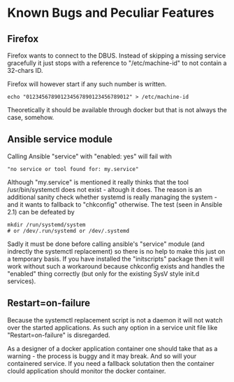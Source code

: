 # Known Bugs and Peculiar Features


## Firefox

Firefox wants to connect to the DBUS. Instead of skipping
a missing service gracefully it just stops with a reference
to "/etc/machine-id" to not contain a 32-chars ID.

Firefox will however start if any such number is written.

    echo "012345678901234567890123456789012" > /etc/machine-id

Theoretically it should be available through docker but that
is not always the case, somehow.


## Ansible service module

Calling Ansible "service" with "enabled: yes" will fail with

    "no service or tool found for: my.service"

Although "my.service" is mentioned it really thinks that
the tool /usr/bin/systemctl does not exist - altough it does.
The reason is an additional sanity check whether systemd is
really managing the system - and it wants to fallback to
"chkconfig" otherwise. The test (seen in Ansible 2.1) can
be defeated by

    mkdir /run/systemd/system
    # or /dev/.run/systemd or /dev/.systemd

Sadly it must be done before calling ansible's "service" module
(and indrectly the systemctl replacement) so there is no help
to make this just on a temporary basis. If you have installed
the "initscripts" package then it will work without such a
workaround because chkconfig exists and handles the "enabled"
thing correctly (but only for the existing SysV style init.d
services).

## Restart=on-failure

Because the systemctl replacement script is not a daemon it
will not watch over the started applications. As such any
option in a service unit file like "Restart=on-failure" is
disregarded.

As a designer of a docker application container one should
take that as a warning - the process is buggy and it may
break. And so will your containered service. If you need a
fallback solutation then the container clould application
should monitor the docker container.





